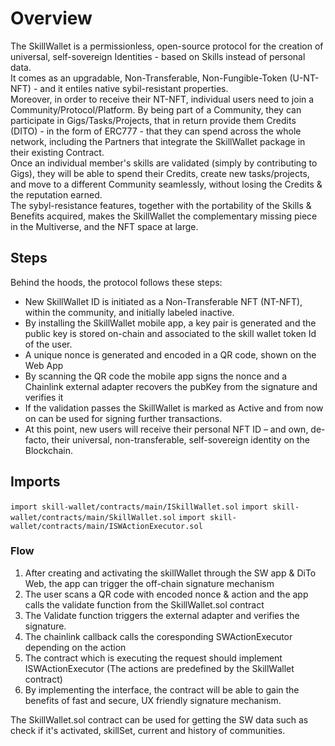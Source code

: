 # Overview
The SkillWallet is a permissionless, open-source protocol for the creation of universal, self-sovereign Identities - based on Skills instead of personal data. <br/>
It comes as an upgradable, Non-Transferable, Non-Fungible-Token (U-NT-NFT) - and it entiles native sybil-resistant properties. <br/>
Moreover, in order to receive their NT-NFT, individual users need to join a Community/Protocol/Platform. By being part of a Community, they can participate in Gigs/Tasks/Projects, that in return provide them Credits (DITO) - in the form of ERC777 - that they can spend across the whole network, including the Partners that integrate the SkillWallet package in their existing Contract. <br/>
Once an individual member's skills are validated (simply by contributing to Gigs), they will be able to spend their Credits, create new tasks/projects, and move to a different Community seamlessly, without losing the Credits & the reputation earned. <br/>
The sybyl-resistance features, together with the portability of the Skills & Benefits acquired, makes the SkillWallet the complementary missing piece in the Multiverse, and the NFT space at large.

## Steps
Behind the hoods, the protocol follows these steps:
- New SkillWallet ID is initiated as a Non-Transferable NFT (NT-NFT), within the community, and initially labeled inactive. 
- By installing the SkillWallet mobile app, a key pair is generated and the public key is stored on-chain and associated to the skill wallet token Id of the user.
- A unique nonce is generated and encoded in a QR code, shown on the Web App
- By scanning the QR code the mobile app signs the nonce and a Chainlink external adapter recovers the pubKey from the signature and verifies it
- If the validation passes the SkillWallet is marked as Active and from now on can be used for signing further transactions.
- At this point, new users will receive their personal NFT ID – and own, de-facto, their universal, non-transferable, self-sovereign identity on the Blockchain.

## Imports

`import skill-wallet/contracts/main/ISkillWallet.sol`
`import skill-wallet/contracts/main/SkillWallet.sol`
`import skill-wallet/contracts/main/ISWActionExecutor.sol`

### Flow

1. After creating and activating the skillWallet through the SW app & DiTo Web, the app can trigger the off-chain signature mechanism
2. The user scans a QR code with encoded nonce & action and the app calls the validate function from the SkillWallet.sol contract
3. The Validate function triggers the external adapter and verifies the signature. 
4. The chainlink callback calls the coresponding SWActionExecutor depending on the action 
4. The contract which is executing the request should implement ISWActionExecutor (The actions are predefined by the SkillWallet contract)
5. By implementing the interface, the contract will be able to gain the benefits of fast and secure, UX friendly signature mechanism.

The SkillWallet.sol contract can be used for getting the SW data such as check if it's activated, skillSet, current and history of communities.


